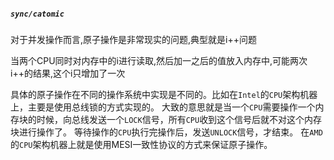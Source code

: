 ##### `sync/catomic`


对于并发操作而言,原子操作是非常现实的问题,典型就是i++问题

当两个CPU同时对内存中的i进行读取,然后加一之后的值放入内存中,可能两次i++的结果,这个i只增加了一次


具体的原子操作在不同的操作系统中实现是不同的。比如在`Intel`的`CPU`架构机器上，主要是使用总线锁的方式实现的。
大致的意思就是当一个`CPU`需要操作一个内存块的时候，向总线发送一个`LOCK`信号，所有`CPU`收到这个信号后就不对这个内存块进行操作了。
等待操作的`CPU`执行完操作后，发送`UNLOCK`信号，才结束。
在`AMD`的`CPU`架构机器上就是使用MESI一致性协议的方式来保证原子操作。